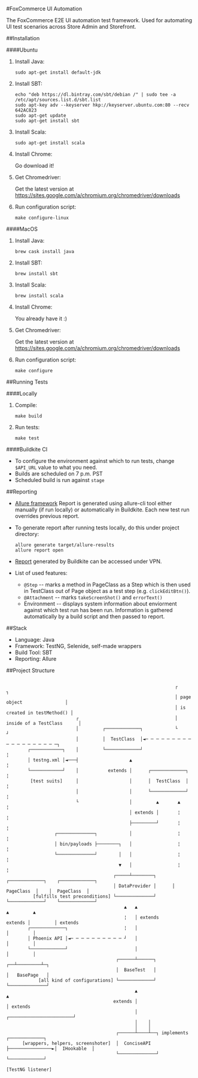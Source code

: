 #FoxCommerce UI Automation

The FoxCommerce E2E UI automation test framework. Used for automating UI test scenarios across Store Admin and Storefront.

##Installation

####Ubuntu
1. Install Java:

	```
	sudo apt-get install default-jdk
	```

2. Install SBT:

	```
	echo "deb https://dl.bintray.com/sbt/debian /" | sudo tee -a /etc/apt/sources.list.d/sbt.list
	sudo apt-key adv --keyserver hkp://keyserver.ubuntu.com:80 --recv 642AC823
	sudo apt-get update
	sudo apt-get install sbt
	```

3. Install Scala:

	```
	sudo apt-get install scala
	```

4. Install Chrome:

	Go download it!

5. Get Chromedriver:

	Get the latest version at https://sites.google.com/a/chromium.org/chromedriver/downloads

6. Run configuration script:

	```
	make configure-linux
	```

####MacOS
1. Install Java:

	```
	brew cask install java
	```

2. Install SBT:

	```
	brew install sbt
	```

3. Install Scala:

	```
	brew install scala
	```

4. Install Chrome:

	You already have it :)

5. Get Chromedriver:

	Get the latest version at https://sites.google.com/a/chromium.org/chromedriver/downloads

6. Run configuration script:

	```
	make configure
	```


##Running Tests

####Locally

1. Compile:

	```
	make build
	```

2. Run tests:

	```
	make test
	```

####Buildkite CI
* To configure the environment against which to run tests, change `$API_URL` value to what you need.
* Builds are scheduled on 7 p.m. PST
* Scheduled build is run against `stage`

##Reporting

* [Allure framework](https://github.com/allure-framework/allure1/wiki)
    Report is generated using allure-cli tool either manually (if run locally) or automatically in Buildkite.
    Each new test run overrides previous report.
* To generate report after running tests locally, do this under project directory:

	```
	allure generate target/allure-results
	allure report open
	```

* [Report](http://10.240.0.32:8080/) generated by Buildkite can be accessed under VPN.
* List of used features:
  * `@Step` -- marks a method in PageClass as a Step which is then used in TestClass out of Page object as a test step (e.g. `clickEditBtn()`).
  * `@Attachment` -- marks `takeScreenShot()` and `errorText()`
  * Environment -- displays system information about enviorment against which test run has been run. Information is gathered automatically by a build script and then passed to report.

##Stack

* Language: Java
* Framework: TestNG, Selenide, self-made wrappers
* Build Tool: SBT
* Reporting: Allure

##Project Structure


```

                                                               ┌                            ┐
                                                               │ page object                │
                                                               │ is created in testMethod() │
                          ┌                                    │ inside of a TestClass      │
                          │         ┌─────────────┐            └                            ┘
                          │         │  TestClass  │◄─ ─ ─ ─ ─ ─ ─ ─ ─ ─ ─ ─ ─ ─ ─ ─ ─ ─ ─┐
        ┌────────────┐    │         └─────────────┘                                      ¦
        │ testng.xml │◄───┤                   ▲                                          ¦
        └────────────┘    │           extends │      ┌─────────────┐                     ¦
         [test suits]     │                   │      │  TestClass  │                     ¦
                          │                   │      └─────────────┘                     ¦
                          └                   │         ▲       ▲                        ¦
                                              │ extends │       ¦                        ¦
                                              ├─────────┘       ¦                        ¦
                  ┌──────────────┐            │                 ¦                        ¦
                  │ bin/payloads ├────────┐   │                 ¦                        ¦
                  └──────────────┘        │   │                 ¦                        ¦
                                          ▼   │                 ¦                        ¦
                                        ┌─────┴────────┐      ┌─────────────┐    ┌─────────────┐
                                        │ DataProvider │      │  PageClass  │    │  PageClass  │
          [fulfills test preconditions] └──────────────┘      └─────────────┘    └─────────────┘
                                            ▲   ▲                        ▲         ▲
                                            ¦   │ extends        extends │         │ extends
        ┌─────────────┐                     ¦   │                        │         │
        │ Phoenix API │◄─ ─ ─ ─ ─ ─ ─ ─ ─ ─ ┘   │                        │         │
        └─────────────┘                         │                        │         │
                                         ┌──────┴──────┐              ┌──┴─────────┴─┐
                                         │  BaseTest   │              │   BasePage   │
            [all kind of configurations] └─────────────┘              └──────────────┘
                                                ▲                             ▲
                                        extends │                             │ extends
                                                │    ┌────────────────────────┘
                                                │    │
                                                │    │
                                         ┌──────┴────┴──┐ implements      ┌─────────────┐
      [wrappers, helpers, screenshoter]  │  ConciseAPI  ├────────────────►│  IHookable  │
                                         └──────────────┘                 └─────────────┘
                                                                         [TestNG listener]


```
